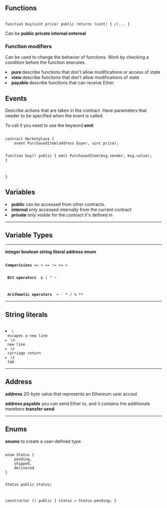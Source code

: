 ## <b>Functions</b>
<code>
function buy(uint price) public returns (uint) { //... }
</code>

Can be <b> public private internal external </b>

### Function modifiers
Can be used to change the behavior of functions. Work by checking a condition before the function executes. 

<li> <b> pure </b> describe functions that don't allow modifications or access of state
<li> <b> view </b> describe functions that don't allow modifications of state
<li> <b> payable </b> describe functions that can receive Ether

## Events
Describe actions that are taken in the contract. Have parameters that needer to be specified when the event is called. 

To call it you need to use the keyword <b> emit </b>

<code>
contract Marketplace {
    event PurchasedItem(address buyer, uint price);

function buy() public {
    emit PurchasedItem(msg.sender, msg.value);
}

}
</code>

## <b>Variables</b>
<li> <b>public</b> can be accessed from other contracts.
<li> <b>internal</b> only accessed internally from the current contract
<li> <b> private </b> only visible for the contract it's defined in

---
## Variable Types
---

<b> integer boolean string literal address enum</b>

<code>
<b>Comparisions</b> <= < == != >= >

<b> Bit operators </b> & | ^ ~

<b> Arithmetic operators </b> + - * / % **
</code>


---
## String literals
<code>
<li>\ </li> escapes a new line
<li>\n </li> new line
<li>\r </li> carriage return
<li>\t </li> tab
</code>

---
## Address
<b>address</b> 20-byte value that represents an Ethereum user accout

<b>address payable</b> you can send Ether to, and it contains the additionals members <b> transfer send </b>

---
## Enums
<b>enums</b> to create a user-defined type

<code>
enum Status {
    pending, 
    shipped, 
    delivered
}

Status public status;

constructor () public {
    status = Status.pending;
}

</code>

